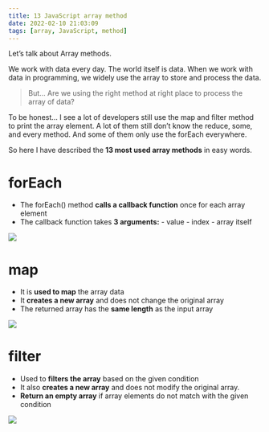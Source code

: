 ```yaml
---
title: 13 JavaScript array method
date: 2022-02-10 21:03:09
tags: [array, JavaScript, method]
---
```


Let’s talk about Array methods.

We work with data every day. The world itself is data. When we work with data in programming, we widely use the array to store and process the data.

> But… Are we using the right method at right place to process the array of data?

To be honest… I see a lot of developers still use the map and filter method to print the array element. A lot of them still don’t know the reduce, some, and every method. And some of them only use the forEach everywhere.

So here I have described the **13 most used array methods** in easy words.

# forEach

- The forEach() method **calls a callback function** once for each array element
- The callback function takes **3 arguments:**
  \- value
  \- index
  \- array itself

![](https://cdn.jsdelivr.net/gh/zio7711/blog-pic/20220210210804.png)



# map

- It is **used to map** the array data
- It **creates a new array** and does not change the original array
- The returned array has the **same length** as the input array

![](https://cdn.jsdelivr.net/gh/zio7711/blog-pic/20220210210835.png)



# filter

- Used to **filters the array** based on the given condition
- It also **creates a new array** and does not modify the original array.
- **Return an empty array** if array elements do not match with the given condition

![](https://cdn.jsdelivr.net/gh/zio7711/blog-pic/20220210210859.png)



